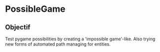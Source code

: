 # PossibleGame

## Objectif
Test pygame possibilities by creating a 'impossible game'-like.
Also trying new forms of automated path managing for entities.
